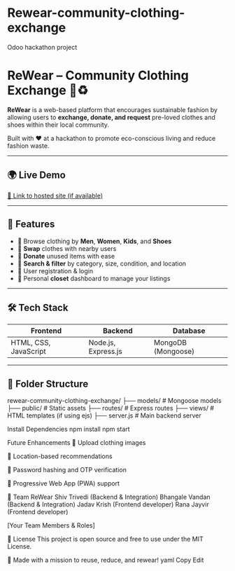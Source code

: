 # Rewear-community-clothing-exchange
Odoo hackathon project
# ReWear – Community Clothing Exchange 👕♻️

**ReWear** is a web-based platform that encourages sustainable fashion by allowing users to **exchange, donate, and request** pre-loved clothes and shoes within their local community.

Built with ❤️ at a hackathon to promote eco-conscious living and reduce fashion waste.

---

## 🌍 Live Demo

[🔗 Link to hosted site (if available)](https://vandan-bhangale.github.io/Rewear-community-clothing-exchange/)

---

## 🚀 Features

- 🧍 Browse clothing by **Men**, **Women**, **Kids**, and **Shoes**
- 🔄 **Swap** clothes with nearby users
- 🎁 **Donate** unused items with ease
- 🧭 **Search & filter** by category, size, condition, and location
- 👤 User registration & login
- 🧺 Personal **closet** dashboard to manage your listings

---

## 🛠️ Tech Stack

| Frontend | Backend | Database |
|----------|---------|----------|
| HTML, CSS, JavaScript | Node.js, Express.js | MongoDB (Mongoose) |

---

## 📂 Folder Structure

rewear-community-clothing-exchange/
├── models/ # Mongoose models
├── public/ # Static assets
├── routes/ # Express routes
├── views/ # HTML templates (if using ejs)
├── server.js # Main backend server

Install Dependencies
npm install
npm start

 Future Enhancements
📸 Upload clothing images

📍 Location-based recommendations

🔐 Password hashing and OTP verification

📲 Progressive Web App (PWA) support

👥 Team ReWear
Shiv Trivedi (Backend & Integration)
Bhangale Vandan (Backend & Integration)
Jadav Krish (Frontend developer)
Rana Jayvir (Frontend developer)

[Your Team Members & Roles]

📜 License
This project is open source and free to use under the MIT License.

💚 Made with a mission to reuse, reduce, and rewear!
yaml
Copy
Edit
